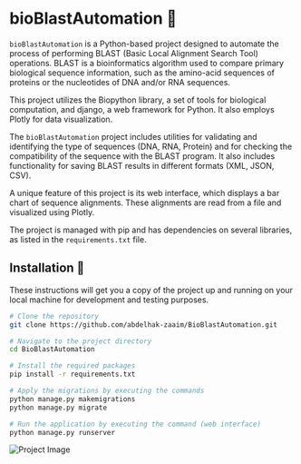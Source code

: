 # bioBlastAutomation :rocket:

`bioBlastAutomation` is a Python-based project designed to automate the process of performing BLAST (Basic Local Alignment Search Tool) operations. BLAST is a bioinformatics algorithm used to compare primary biological sequence information, such as the amino-acid sequences of proteins or the nucleotides of DNA and/or RNA sequences.

This project utilizes the Biopython library, a set of tools for biological computation, and django, a web framework for Python. It also employs Plotly for data visualization.

The `bioBlastAutomation` project includes utilities for validating and identifying the type of sequences (DNA, RNA, Protein) and for checking the compatibility of the sequence with the BLAST program. It also includes functionality for saving BLAST results in different formats (XML, JSON, CSV).

A unique feature of this project is its web interface, which displays a bar chart of sequence alignments. These alignments are read from a file and visualized using Plotly.

The project is managed with pip and has dependencies on several libraries, as listed in the `requirements.txt` file.



## Installation :wrench:

These instructions will get you a copy of the project up and running on your local machine for development and testing purposes.

```bash
# Clone the repository
git clone https://github.com/abdelhak-zaaim/BioBlastAutomation.git

# Navigate to the project directory
cd BioBlastAutomation

# Install the required packages
pip install -r requirements.txt

# Apply the migrations by executing the commands
python manage.py makemigrations
python manage.py migrate

# Run the application by executing the command (web interface) 
python manage.py runserver

```
![Project Image](https://fsdm.zaaim.me/src/images/Screenshot%202024-04-03%20at%2022.02.10.png)

